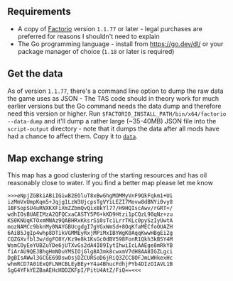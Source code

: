## Requirements

* A copy of [Factorio](https://factorio.com) version `1.1.77` or later - legal purchases are preferred for reasons I shouldn't need to explain
* The Go programming language - install from https://go.dev/dl/ or your package manager of choice (`1.18` or later is required)

## Get the data

As of version `1.1.77`, there's a command line option to dump the raw data the game uses as JSON - The TAS code should in theory work for much earlier versions but the Go command needs the data dump and therefore need this version or higher. Run `$FACTORIO_INSTALL_PATH/bin/x64/factorio --data-dump` and it'll dump a rather large (~35-40MB) JSON file into the `script-output` directory - note that it dumps the data after all mods have had a chance to affect them. Copy it to [`data`](./data).

## Map exchange string

This map has a good clustering of the starting resources and has oil reasonably close to water. If you find a better map please let me know

```
>>>eNpjZGBkiABiIGiwB2EOluT8xBwGhgMOMMyVnF9QkFqkm1+Ui
izMmVxUmpKqm5+Jqjg1LzW3UjcpsTgVYiLEZI7Movw8dBNYi0vy8
1BFSopSU4uRNXKXFiXmZZbmQvQixBkYl77/H9HQIscAwv/rGRT+/
wdhIOsBUAEIMzA2QFQCxaCASTY5P6+kKD9Htzi1pCQzL90qNz+zu
KS0KNUqKTOxmMNAz9QABHRxKksrSi0sTc1LrrTKLc0pySzIyUwtA
mozNAMCc9bknMy0NAYGBUcgdgI7gYGxWmSd+8OqKfaMECfoOUAZH
6AiB5JgIp4whp8DTikVGMMEyRxjMPiMxIBYWgK0AqqKwwHBgEi2g
CQZGXvfbl3w/dgFO8Y/Kz9e8k1KsGc0dBV598FonR1Qkh3kBSY4M
WsmCOyEeYUBZuYDe6jUTXvGs2dA4I09IytIhwiIcLAAEge8mRkYB
fiArAU9QEJBhgHmNDuYMSIOjGlg8A3mk8cwxmV7dH8AA8IGZLgci
DgBIsAWwl3GCGE69DswOsjDZCURSoD6jRiQ3ZCC8OFJmLWHkexHc
whmRCD7A01ExQFLNHCBLEyBEy+Y4a4BhucFdhjPYb4DIzOIAVL1B
SgG4YFkYEZBaAEHcHDDZKFpI/PitU4AtZ/FiQ==<<<
```
